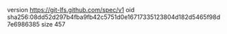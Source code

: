 version https://git-lfs.github.com/spec/v1
oid sha256:08dd52d297b4fba9fb42c5751d0e16717335123804d182d5465f98d7e6986385
size 457

